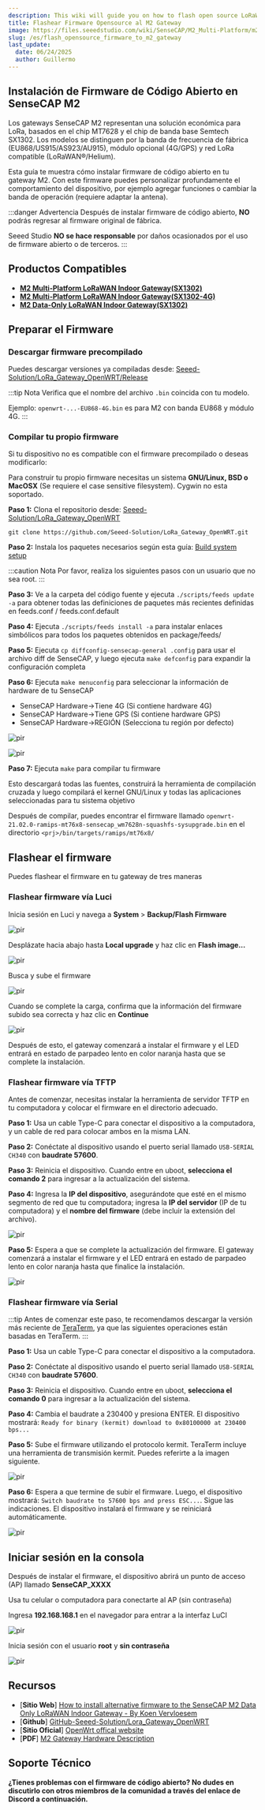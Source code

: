```yaml
---
description: This wiki will guide you on how to flash open source LoRaWAN® firmware for your M2 gateway. Based on the open source LoRaWAN® firmware, you can deeply customise your M2 gateway.
title: Flashear Firmware Opensource al M2 Gateway
image: https://files.seeedstudio.com/wiki/SenseCAP/M2_Multi-Platform/m2-white.webp
slug: /es/flash_opensource_firmware_to_m2_gateway
last_update:
  date: 06/24/2025
  author: Guillermo
---
```


## Instalación de Firmware de Código Abierto en SenseCAP M2

Los gateways SenseCAP M2 representan una solución económica para LoRa, basados en el chip MT7628 y el chip de banda base Semtech SX1302. Los modelos se distinguen por la banda de frecuencia de fábrica (EU868/US915/AS923/AU915), módulo opcional (4G/GPS) y red LoRa compatible (LoRaWAN®/Helium).

Esta guía te muestra cómo instalar firmware de código abierto en tu gateway M2. Con este firmware puedes personalizar profundamente el comportamiento del dispositivo, por ejemplo agregar funciones o cambiar la banda de operación (requiere adaptar la antena).

:::danger Advertencia
Después de instalar firmware de código abierto, **NO** podrás regresar al firmware original de fábrica.

Seeed Studio **NO se hace responsable** por daños ocasionados por el uso de firmware abierto o de terceros.
:::

## Productos Compatibles

- <a  href="https://www.seeedstudio.com/SenseCAP-Multi-Platform-LoRaWAN-Indoor-Gateway-SX1302-EU868-p-5471.html" target="_blank"><span> <b>M2 Multi-Platform LoRaWAN Indoor Gateway(SX1302)</b></span></a>
- <a  href="https://www.seeedstudio.com/SenseCAP-Multi-Platform-LoRaWAN-Indoor-Gateway-SX1302-4G-EU868-p-5599.html" target="_blank"><span> <b>M2 Multi-Platform LoRaWAN Indoor Gateway(SX1302-4G)</b></span></a>
- <a  href="https://www.seeedstudio.com/SenseCAP-M2-Data-Only-LoRaWAN-Indoor-Gateway-SX1302-EU868-p-5339.html" target="_blank"><span> <b>M2 Data-Only LoRaWAN Indoor Gateway(SX1302)</b></span></a>

## Preparar el Firmware

### Descargar firmware precompilado

Puedes descargar versiones ya compiladas desde: <a  href="https://github.com/Seeed-Solution/LoRa_Gateway_OpenWRT/releases" target="_blank"><span> Seeed-Solution/LoRa_Gateway_OpenWRT/Release</span></a>

:::tip Nota
Verifica que el nombre del archivo `.bin` coincida con tu modelo.  

Ejemplo: `openwrt-...-EU868-4G.bin` es para M2 con banda EU868 y módulo 4G.
:::

### Compilar tu propio firmware

Si tu dispositivo no es compatible con el firmware precompilado o deseas modificarlo:

Para construir tu propio firmware necesitas un sistema  **GNU/Linux, BSD o MacOSX** (Se requiere el case sensitive filesystem). Cygwin no esta soportado.

**Paso 1:** Clona el repositorio desde: <a  href="https://github.com/Seeed-Solution/LoRa_Gateway_OpenWRT" target="_blank"><span> Seeed-Solution/LoRa_Gateway_OpenWRT</span></a>

```git
git clone https://github.com/Seeed-Solution/LoRa_Gateway_OpenWRT.git
```

**Paso 2:** Instala los paquetes necesarios según esta guía: <a  href="https://openwrt.org/docs/guide-developer/toolchain/install-buildsystem" target="_blank"><span> Build system setup</span></a>

:::caution Nota
Por favor, realiza los siguientes pasos con un usuario que no sea root.
:::

**Paso 3:** Ve a la carpeta del código fuente y ejecuta `./scripts/feeds update -a` para obtener todas las definiciones de paquetes más recientes definidas en feeds.conf / feeds.conf.default

**Paso 4:** Ejecuta `./scripts/feeds install -a` para instalar enlaces simbólicos para todos los paquetes obtenidos en package/feeds/

**Paso 5:** Ejecuta `cp diffconfig-sensecap-general .config` para usar el archivo diff de SenseCAP, y luego ejecuta `make defconfig` para expandir la configuración completa

**Paso 6:** Ejecuta `make menuconfig` para seleccionar la información de hardware de tu SenseCAP

- SenseCAP Hardware->Tiene 4G (Si contiene hardware 4G)
- SenseCAP Hardware->Tiene GPS (Si contiene hardware GPS)
- SenseCAP Hardware->REGIÓN (Selecciona tu región por defecto)

<p style={{textAlign: 'center'}}><img src="https://files.seeedstudio.com/wiki/SenseCAP/M2_Multi-Platform/opensource1.png" alt="pir" width={800} height="auto" /></p>

<p style={{textAlign: 'center'}}><img src="https://files.seeedstudio.com/wiki/SenseCAP/M2_Multi-Platform/opensource2.png" alt="pir" width={800} height="auto" /></p>

**Paso 7:** Ejecuta `make` para compilar tu firmware

Esto descargará todas las fuentes, construirá la herramienta de compilación cruzada y luego compilará el kernel GNU/Linux y todas las aplicaciones seleccionadas para tu sistema objetivo

Después de compilar, puedes encontrar el firmware llamado `openwrt-21.02.0-ramips-mt76x8-sensecap_wm7628n-squashfs-sysupgrade.bin` en el directorio `<prj>/bin/targets/ramips/mt76x8/`

## Flashear el firmware

Puedes flashear el firmware en tu gateway de tres maneras

### Flashear firmware vía Luci

Inicia sesión en Luci y navega a **System** > **Backup/Flash Firmware**

<p style={{textAlign: 'center'}}><img src="https://files.seeedstudio.com/wiki/SenseCAP/M2_Multi-Platform/opensource5.png" alt="pir" width={800} height="auto" /></p>

Desplázate hacia abajo hasta **Local upgrade** y haz clic en **Flash image...**

<p style={{textAlign: 'center'}}><img src="https://files.seeedstudio.com/wiki/SenseCAP/M2_Multi-Platform/opensource6.png" alt="pir" width={800} height="auto" /></p>

Busca y sube el firmware

<p style={{textAlign: 'center'}}><img src="https://files.seeedstudio.com/wiki/SenseCAP/M2_Multi-Platform/opensource7.png" alt="pir" width={800} height="auto" /></p>

Cuando se complete la carga, confirma que la información del firmware subido sea correcta y haz clic en **Continue**

<p style={{textAlign: 'center'}}><img src="https://files.seeedstudio.com/wiki/SenseCAP/M2_Multi-Platform/opensource8.png" alt="pir" width={800} height="auto" /></p>

Después de esto, el gateway comenzará a instalar el firmware y el LED entrará en estado de parpadeo lento en color naranja hasta que se complete la instalación.

### Flashear firmware vía TFTP

Antes de comenzar, necesitas instalar la herramienta de servidor TFTP en tu computadora y colocar el firmware en el directorio adecuado.

**Paso 1:** Usa un cable Type-C para conectar el dispositivo a la computadora, y un cable de red para colocar ambos en la misma LAN.

**Paso 2:** Conéctate al dispositivo usando el puerto serial llamado `USB-SERIAL CH340` con **baudrate 57600**.

**Paso 3:** Reinicia el dispositivo. Cuando entre en uboot, **selecciona el comando 2** para ingresar a la actualización del sistema.

**Paso 4:** Ingresa la **IP del dispositivo**, asegurándote que esté en el mismo segmento de red que tu computadora; ingresa la **IP del servidor** (IP de tu computadora) y el **nombre del firmware** (debe incluir la extensión del archivo).

<p style={{textAlign: 'center'}}><img src="https://files.seeedstudio.com/wiki/SenseCAP/M2_Multi-Platform/opensource3.png" alt="pir" width={800} height="auto" /></p>

**Paso 5:** Espera a que se complete la actualización del firmware. El gateway comenzará a instalar el firmware y el LED entrará en estado de parpadeo lento en color naranja hasta que finalice la instalación.

<p style={{textAlign: 'center'}}><img src="https://files.seeedstudio.com/wiki/SenseCAP/M2_Multi-Platform/opensource4.png" alt="pir" width={800} height="auto" /></p>

### Flashear firmware vía Serial

:::tip
Antes de comenzar este paso, te recomendamos descargar la versión más reciente de [TeraTerm](https://github.com/TeraTermProject/teraterm/releases), ya que las siguientes operaciones están basadas en TeraTerm.
:::

**Paso 1:** Usa un cable Type-C para conectar el dispositivo a la computadora.

**Paso 2:** Conéctate al dispositivo usando el puerto serial llamado `USB-SERIAL CH340` con **baudrate 57600**.

**Paso 3:** Reinicia el dispositivo. Cuando entre en uboot, **selecciona el comando 0** para ingresar a la actualización del sistema.

**Paso 4:** Cambia el baudrate a 230400 y presiona ENTER. El dispositivo mostrará: `Ready for binary (kermit) download to 0x80100000 at 230400 bps...`

**Paso 5:** Sube el firmware utilizando el protocolo kermit. TeraTerm incluye una herramienta de transmisión kermit. Puedes referirte a la imagen siguiente.

<p style={{textAlign: 'center'}}><img src="https://files.seeedstudio.com/wiki/SenseCAP/M2_Multi-Platform/opensource12.png" alt="pir" width={800} height="auto" /></p>

**Paso 6:** Espera a que termine de subir el firmware. Luego, el dispositivo mostrará: `Switch baudrate to 57600 bps and press ESC...`. Sigue las indicaciones. El dispositivo instalará el firmware y se reiniciará automáticamente.

<p style={{textAlign: 'center'}}><img src="https://files.seeedstudio.com/wiki/SenseCAP/M2_Multi-Platform/opensource11.png" alt="pir" width={800} height="auto" /></p>

## Iniciar sesión en la consola

Después de instalar el firmware, el dispositivo abrirá un punto de acceso (AP) llamado **SenseCAP_XXXX**

Usa tu celular o computadora para conectarte al AP (sin contraseña)

Ingresa **192.168.168.1** en el navegador para entrar a la interfaz LuCI

<p style={{textAlign: 'center'}}><img src="https://files.seeedstudio.com/wiki/SenseCAP/M2_Multi-Platform/opensource9.png" alt="pir" width={800} height="auto" /></p>

Inicia sesión con el usuario **root** y **sin contraseña**

<p style={{textAlign: 'center'}}><img src="https://files.seeedstudio.com/wiki/SenseCAP/M2_Multi-Platform/opensource10.png" alt="pir" width={800} height="auto" /></p>

## Recursos

- \[**Sitio Web**\] <a  href="https://koen.vervloesem.eu/blog/how-to-install-alternative-firmware-to-the-sensecap-m2-data-only-lorawan-indoor-gateway/" target="_blank"><span> How to install alternative firmware to the SenseCAP M2 Data Only LoRaWAN Indoor Gateway - By Koen Vervloesem</span></a>
- \[**Github**\] <a  href="https://github.com/Seeed-Solution/LoRa_Gateway_OpenWRT" target="_blank"><span> GitHub-Seeed-Solution/Lora_Gateway_OpenWRT</span></a>
- \[**Sitio Oficial**\] <a  href="https://openwrt.org/" target="_blank"><span> OpenWrt offical website</span></a>
- \[**PDF**\] <a  href="https://files.seeedstudio.com/products/SenseCAP/M2OpensourceHarewareDescription.pdf" target="_blank"><span> M2 Gateway Hardware Description</span></a>

## Soporte Técnico

**¿Tienes problemas con el firmware de código abierto? No dudes en discutirlo con otros miembros de la comunidad a través del enlace de Discord a continuación.**

<div class="button_tech_support_container">
<a href="https://discord.gg/nFByJZnC5H" class="button_tech_support_sensecap"></a>
<a href="https://support.sensecapmx.com/portal/en/home" class="button_tech_support_sensecap3"></a>
</div>

<div class="button_tech_support_container">
<a href="mailto:support@sensecapmx.com" class="button_tech_support_sensecap2"></a>
<a href="https://github.com/Seeed-Studio/wiki-documents/discussions/69" class="button_discussion"></a>
</div>
